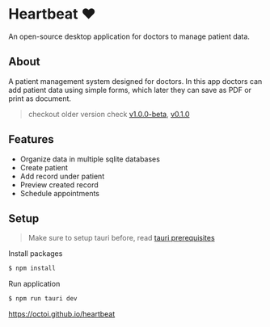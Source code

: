 # Heartbeat ❤️
An open-source desktop application for doctors to manage patient data.

## About
A patient management system designed for doctors. In this app doctors can add patient data using simple forms, which later they can save as PDF or print as document.

> checkout older version check [v1.0.0-beta](https://github.com/octoi/hyfic-heartbeat), [v0.1.0](https://github.com/octoi/heartbeat)

## Features
- Organize data in multiple sqlite databases
- Create patient
- Add record under patient
- Preview created record
- Schedule appointments

## Setup
> Make sure to setup tauri before, read [tauri prerequisites](https://tauri.app/v1/guides/getting-started/prerequisites)

Install packages
```bash
$ npm install
```
Run application
```bash
$ npm run tauri dev
```

https://octoi.github.io/heartbeat